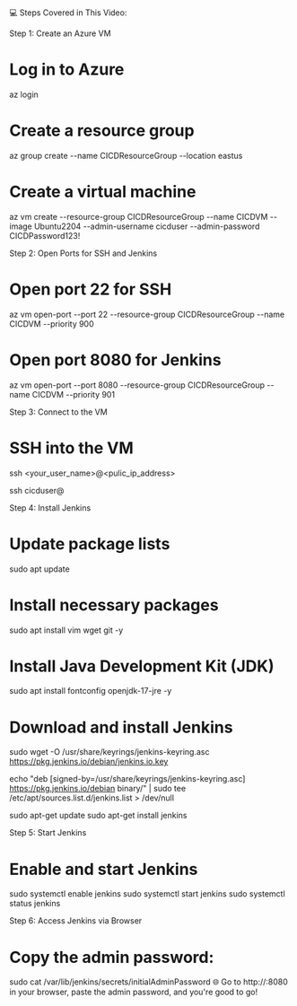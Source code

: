 💻 Steps Covered in This Video:

Step 1: Create an Azure VM

# Log in to Azure
az login

# Create a resource group
az group create --name CICDResourceGroup --location eastus

# Create a virtual machine
az vm create --resource-group CICDResourceGroup --name CICDVM --image Ubuntu2204 --admin-username cicduser --admin-password CICDPassword123!

Step 2: Open Ports for SSH and Jenkins
# Open port 22 for SSH
az vm open-port --port 22 --resource-group CICDResourceGroup --name CICDVM --priority 900

# Open port 8080 for Jenkins
az vm open-port --port 8080 --resource-group CICDResourceGroup --name CICDVM --priority 901

Step 3: Connect to the VM
# SSH into the VM
ssh <your_user_name>@<pulic_ip_address>

ssh cicduser@<public-ip-address>

Step 4: Install Jenkins
# Update package lists
sudo apt update

# Install necessary packages
sudo apt install vim wget git -y

# Install Java Development Kit (JDK)
sudo apt install fontconfig openjdk-17-jre -y

# Download and install Jenkins
sudo wget -O /usr/share/keyrings/jenkins-keyring.asc https://pkg.jenkins.io/debian/jenkins.io.key

echo "deb [signed-by=/usr/share/keyrings/jenkins-keyring.asc] https://pkg.jenkins.io/debian binary/" | sudo tee /etc/apt/sources.list.d/jenkins.list > /dev/null

sudo apt-get update
sudo apt-get install jenkins

Step 5: Start Jenkins
# Enable and start Jenkins
sudo systemctl enable jenkins
sudo systemctl start jenkins
sudo systemctl status jenkins

Step 6: Access Jenkins via Browser
# Copy the admin password:
sudo cat /var/lib/jenkins/secrets/initialAdminPassword
🌐 Go to http://<public-ip-address>:8080 in your browser, paste the admin password, and you're good to go!
